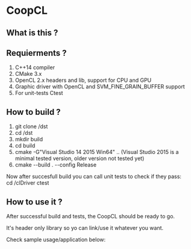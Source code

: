 # CoopCL

What is this ? 
--------------


Requierments ?
---------------
1. C++14 compiler
2. CMake 3.x
3. OpenCL 2.x headers and lib, support for CPU and GPU
3. Graphic driver with OpenCL and SVM_FINE_GRAIN_BUFFER support
4. For unit-tests Ctest

How to build ?
---------------
  1. git clone /dst
  2. cd /dst
  3. mkdir build
  4. cd build
  5. cmake -G"Visual Studio 14 2015 Win64" .. (Visual Studio 2015 is a minimal tested version, older version not tested yet)
  6. cmake --build . --config Release
  
  Now after succesfull build you can call unit tests to check if they pass:  
  cd /clDriver
  ctest 
  
How to use it ?
----------------
After successful build and tests, the CoopCL should be ready to go.

It's header only library so yo can link/use it whatever you want.

Check sample usage/application below:




